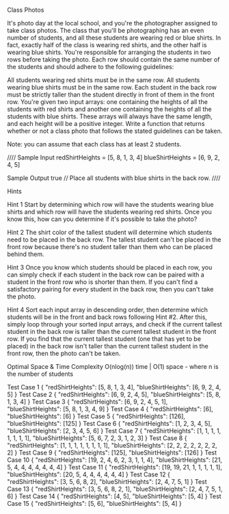 Class Photos

It's photo day at the local school, and you're the photographer assigned to take class photos. The class that you'll be photographing has an even number of students, and all these students are wearing red or blue shirts. In fact, exactly half of the class is wearing red shirts, and the other half is wearing blue shirts. You're responsible for arranging the students in two rows before taking the photo. Each row should contain the same number of the students and should adhere to the following guidelines:

All students wearing red shirts must be in the same row.
All students wearing blue shirts must be in the same row.
Each student in the back row must be strictly taller than the student directly in front of them in the front row.
You're given two input arrays: one containing the heights of all the students with red shirts and another one containing the heights of all the students with blue shirts. These arrays will always have the same length, and each height will be a positive integer. Write a function that returns whether or not a class photo that follows the stated guidelines can be taken.

Note: you can assume that each class has at least 2 students.

////
Sample Input
redShirtHeights = [5, 8, 1, 3, 4]
blueShirtHeights = [6, 9, 2, 4, 5]

Sample Output
true // Place all students with blue shirts in the back row.
////

Hints

Hint 1
Start by determining which row will have the students wearing blue shirts and which row will have the students wearing red shirts. Once you know this, how can you determine if it's possible to take the photo?

Hint 2
The shirt color of the tallest student will determine which students need to be placed in the back row. The tallest student can't be placed in the front row because there's no student taller than them who can be placed behind them.

Hint 3
Once you know which students should be placed in each row, you can simply check if each student in the back row can be paired with a student in the front row who is shorter than them. If you can't find a satisfactory pairing for every student in the back row, then you can't take the photo.

Hint 4
Sort each input array in descending order, then determine which students will be in the front and back rows following Hint #2. After this, simply loop through your sorted input arrays, and check if the current tallest student in the back row is taller than the current tallest student in the front row. If you find that the current tallest student (one that has yet to be placed) in the back row isn't taller than the current tallest student in the front row, then the photo can't be taken.

Optimal Space & Time Complexity
O(nlog(n)) time | O(1) space - where n is the number of students

Test Case 1
{
  "redShirtHeights": [5, 8, 1, 3, 4],
  "blueShirtHeights": [6, 9, 2, 4, 5]
}
Test Case 2
{
  "redShirtHeights": [6, 9, 2, 4, 5],
  "blueShirtHeights": [5, 8, 1, 3, 4]
}
Test Case 3
{
  "redShirtHeights": [6, 9, 2, 4, 5, 1],
  "blueShirtHeights": [5, 8, 1, 3, 4, 9]
}
Test Case 4
{
  "redShirtHeights": [6],
  "blueShirtHeights": [6]
}
Test Case 5
{
  "redShirtHeights": [126],
  "blueShirtHeights": [125]
}
Test Case 6
{
  "redShirtHeights": [1, 2, 3, 4, 5],
  "blueShirtHeights": [2, 3, 4, 5, 6]
}
Test Case 7
{
  "redShirtHeights": [1, 1, 1, 1, 1, 1, 1, 1],
  "blueShirtHeights": [5, 6, 7, 2, 3, 1, 2, 3]
}
Test Case 8
{
  "redShirtHeights": [1, 1, 1, 1, 1, 1, 1, 1],
  "blueShirtHeights": [2, 2, 2, 2, 2, 2, 2, 2]
}
Test Case 9
{
  "redShirtHeights": [125],
  "blueShirtHeights": [126]
}
Test Case 10
{
  "redShirtHeights": [19, 2, 4, 6, 2, 3, 1, 1, 4],
  "blueShirtHeights": [21, 5, 4, 4, 4, 4, 4, 4, 4]
}
Test Case 11
{
  "redShirtHeights": [19, 19, 21, 1, 1, 1, 1, 1],
  "blueShirtHeights": [20, 5, 4, 4, 4, 4, 4, 4]
}
Test Case 12
{
  "redShirtHeights": [3, 5, 6, 8, 2],
  "blueShirtHeights": [2, 4, 7, 5, 1]
}
Test Case 13
{
  "redShirtHeights": [3, 5, 6, 8, 2, 1],
  "blueShirtHeights": [2, 4, 7, 5, 1, 6]
}
Test Case 14
{
  "redShirtHeights": [4, 5],
  "blueShirtHeights": [5, 4]
}
Test Case 15
{
  "redShirtHeights": [5, 6],
  "blueShirtHeights": [5, 4]
}